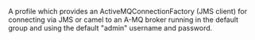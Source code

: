 A profile which provides an ActiveMQConnectionFactory (JMS client) for connecting via JMS or camel to an A-MQ broker running in the default group and using the default "admin" username and password.
